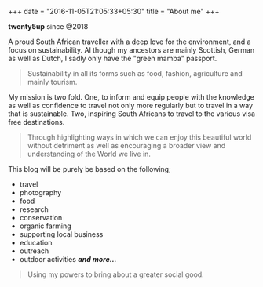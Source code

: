 +++
date = "2016-11-05T21:05:33+05:30"
title = "About me"
+++

**twenty5up** since @2018

A proud South African traveller with a deep love for the environment, and a focus on sustainability. Al though my ancestors are mainly Scottish, German as well as Dutch, I sadly only have the "green mamba" passport.

  > Sustainability in all its forms such as food, fashion, agriculture and mainly tourism.

My mission is two fold. One, to inform and equip people with the knowledge as well as confidence to travel not only more regularly but to travel in a way that is sustainable. Two, inspiring South Africans to travel to the various visa free destinations.

  > Through highlighting ways in which we can enjoy this beautiful world without detriment as well as encouraging a broader view and understanding of the World we live in.

This blog will be purely be based on the following;

 * travel
 * photography
 * food
 * research
 * conservation
 * organic farming
 * supporting local business
 * education
 * outreach
 * outdoor activities
**_and more..._**

  > Using my powers to bring about a greater social good.
